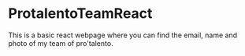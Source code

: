 # ProtalentoTeamReact
This is a basic react webpage where you can find the email, name and photo of my team of pro'talento. 
